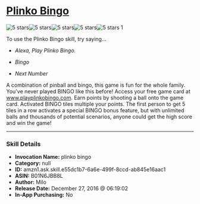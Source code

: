 # [Plinko Bingo](http://alexa.amazon.com/#skills/amzn1.ask.skill.e55dc1b7-6a6e-499f-8ccd-ab845e16aac1)
![5 stars](../../images/ic_star_black_18dp_1x.png)![5 stars](../../images/ic_star_black_18dp_1x.png)![5 stars](../../images/ic_star_black_18dp_1x.png)![5 stars](../../images/ic_star_black_18dp_1x.png)![5 stars](../../images/ic_star_black_18dp_1x.png) 1

To use the Plinko Bingo skill, try saying...

* *Alexa, Play Plinko Bingo.*

* *Bingo*

* *Next Number*

A combination of pinball and bingo, this game is fun for the whole family.  You've never played BINGO like this before!  Access your free game card at www.playplinkobingo.com.  Earn points by shooting a ball onto the game card.  Activated BINGO tiles multiple your points.  The first person to get 5 tiles in a row activates a special BINGO bonus feature, but with unlimited balls and thousands of potential scenarios, anyone could get the high score and win the game!

***

### Skill Details

* **Invocation Name:** plinko bingo
* **Category:** null
* **ID:** amzn1.ask.skill.e55dc1b7-6a6e-499f-8ccd-ab845e16aac1
* **ASIN:** B01N6JBB8L
* **Author:** Milo
* **Release Date:** December 27, 2016 @ 06:19:02
* **In-App Purchasing:** No
